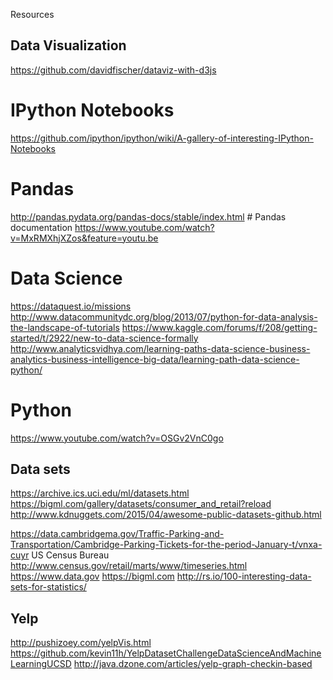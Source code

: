 Resources

## Data Visualization
https://github.com/davidfischer/dataviz-with-d3js


# IPython Notebooks #
https://github.com/ipython/ipython/wiki/A-gallery-of-interesting-IPython-Notebooks

# Pandas #
http://pandas.pydata.org/pandas-docs/stable/index.html # Pandas documentation
https://www.youtube.com/watch?v=MxRMXhjXZos&feature=youtu.be

# Data Science #
https://dataquest.io/missions
http://www.datacommunitydc.org/blog/2013/07/python-for-data-analysis-the-landscape-of-tutorials
https://www.kaggle.com/forums/f/208/getting-started/t/2922/new-to-data-science-formally
http://www.analyticsvidhya.com/learning-paths-data-science-business-analytics-business-intelligence-big-data/learning-path-data-science-python/

# Python
https://www.youtube.com/watch?v=OSGv2VnC0go

## Data sets
https://archive.ics.uci.edu/ml/datasets.html
https://bigml.com/gallery/datasets/consumer_and_retail?reload
http://www.kdnuggets.com/2015/04/awesome-public-datasets-github.html

https://data.cambridgema.gov/Traffic-Parking-and-Transportation/Cambridge-Parking-Tickets-for-the-period-January-t/vnxa-cuyr
US Census Bureau http://www.census.gov/retail/marts/www/timeseries.html
https://www.data.gov
https://bigml.com
http://rs.io/100-interesting-data-sets-for-statistics/

## Yelp
http://pushizoey.com/yelpVis.html
https://github.com/kevin11h/YelpDatasetChallengeDataScienceAndMachineLearningUCSD
http://java.dzone.com/articles/yelp-graph-checkin-based